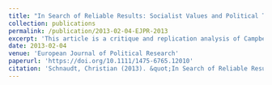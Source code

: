 ```yaml
---
title: "In Search of Reliable Results: Socialist Values and Political Trust in Unified Germany – A Comment on Campbell´s Analyses and Conclusions (peer-reviewed article)"
collection: publications
permalink: /publication/2013-02-04-EJPR-2013
excerpt: 'This article is a critique and replication analysis of Campbell´s article published in <i>EJPR</i> 2012. It shows that some of his conclusions are misguided and presents an updated analysis on the relevance of socialist values for citizens´ political trust.'
date: 2013-02-04
venue: 'European Journal of Political Research'
paperurl: 'https://doi.org/10.1111/1475-6765.12010'
citation: 'Schnaudt, Christian (2013). &quot;In Search of Reliable Results: Socialist Values and Political Trust in Unified Germany – A Comment on Campbell´s Analyses and Conclusions.&quot; <i>European Journal of Political Research</i> 52(3), 419-430.'
---
```

